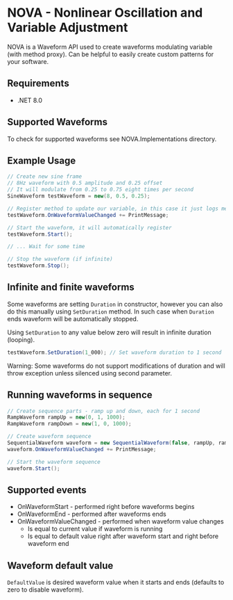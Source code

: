 ﻿# NOVA - Nonlinear Oscillation and Variable Adjustment
NOVA is a Waveform API used to create waveforms modulating variable (with method proxy). Can be helpful to easily create 
custom patterns for your software.

## Requirements
* .NET 8.0

## Supported Waveforms
To check for supported waveforms see NOVA.Implementations directory.

## Example Usage
```csharp
// Create new sine frame
// 8Hz waveform with 0.5 amplitude and 0.25 offset
// It will modulate from 0.25 to 0.75 eight times per second
SineWaveform testWaveform = new(8, 0.5, 0.25); 

// Register method to update our variable, in this case it just logs message to console
testWaveform.OnWaveformValueChanged += PrintMessage;

// Start the waveform, it will automatically register
testWaveform.Start();

// ... Wait for some time

// Stop the waveform (if infinite)
testWaveform.Stop();
```

## Infinite and finite waveforms
Some waveforms are setting `Duration` in constructor, however you can also do this manually using `SetDuration` method.
In such case when `Duration` ends waveform will be automatically stopped.

Using `SetDuration` to any value below zero will result in infinite duration (looping).

```csharp
testWaveform.SetDuration(1_000); // Set waveform duration to 1 second
```

Warning: Some waveforms do not support modifications of duration and will throw exception unless silenced using
second parameter.

## Running waveforms in sequence
```csharp
// Create sequence parts - ramp up and down, each for 1 second
RampWaveform rampUp = new(0, 1, 1000);
RampWaveform rampDown = new(1, 0, 1000);

// Create waveform sequence
SequentialWaveform waveform = new SequentialWaveform(false, rampUp, rampDown);
waveform.OnWaveformValueChanged += PrintMessage;

// Start the waveform sequence
waveform.Start();
```

## Supported events
* OnWaveformStart - performed right before waveforms begins
* OnWaveformEnd - performed after waveforms ends
* OnWaveformValueChanged - performed when waveform value changes
  * Is equal to current value if waveform is running
  * Is equal to default value right after waveform start and right before waveform end

## Waveform default value
`DefaultValue` is desired waveform value when it starts and ends (defaults to zero to disable waveform).
